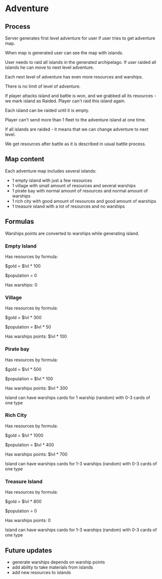 # Adventure

## Process

Server generates first level adventure for user if user tries to get adventure map.

When map is generated user can see the map with islands.

User needs to raid all islands in the generated archipelago. If user raided all islands he can move to next level adventure.

Each next level of adventure has even more resources and warships.

There is no limit of level of adventure.

If player attacks island and battle is won, and we grabbed all its resources - we mark island as Raided. Player can't raid this island again.

Each island can be raided until it is empty.

Player can't send more than 1 fleet to the adventure island at one time. 

If all islands are raided - it means that we can change adventure to next level.

We get resources after battle as it is described in usual battle process.

## Map content

Each adventure map includes several islands:
- 1 empty island with just a few resources
- 1 village with small amount of resources and several warships
- 1 pirate bay with normal amount of resources and normal amount of warships
- 1 rich city with good amount of resources and good amount of warships
- 1 treasure island with a lot of resources and no warships

## Formulas

Warships points are converted to warships while generating island.

### Empty Island
Has resources by formula:

$gold = $lvl * 100

$population = 0

Has warships: 0

### Village

Has resources by formula:

$gold = $lvl * 300

$population = $lvl * 50

Has warships points: $lvl * 100

### Pirate bay

Has resources by formula:

$gold = $lvl * 500

$population = $lvl * 100

Has warships points: $lvl * 300

Island can have warships cards for 1 warship (random) with 0-3 cards of one type

### Rich City

Has resources by formula:

$gold = $lvl * 1000

$population = $lvl * 400

Has warships points: $lvl * 700

Island can have warships cards for 1-3 warships (random) with 0-3 cards of one type

### Treasure Island

Has resources by formula:

$gold = $lvl * 800

$population = 0

Has warships points: 0

Island can have warships cards for 1-3 warships (random) with 0-3 cards of one type

## Future updates

- generate warships depends on warship points
- add ability to take materials from islands
- add new resources to islands
